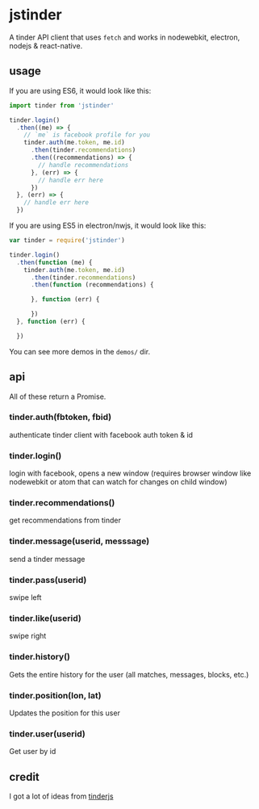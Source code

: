 # jstinder

A tinder API client that uses `fetch` and works in nodewebkit, electron, nodejs & react-native.

## usage

If you are using ES6, it would look like this:

```js
import tinder from 'jstinder'

tinder.login()
  .then((me) => {
    // `me` is facebook profile for you
    tinder.auth(me.token, me.id)
      .then(tinder.recommendations)
      .then((recommendations) => {
        // handle recommendations
      }, (err) => {
        // handle err here
      })
  }, (err) => {
    // handle err here
  })
```

If you are using ES5 in electron/nwjs, it would look like this:

```js
var tinder = require('jstinder')

tinder.login()
  .then(function (me) {
    tinder.auth(me.token, me.id)
      .then(tinder.recommendations)
      .then(function (recommendations) {

      }, function (err) {

      })
  }, function (err) {

  })

```

You can see more demos in the `demos/` dir.

## api

All of these return a Promise.

### tinder.auth(fbtoken, fbid)
authenticate tinder client with facebook auth token & id

### tinder.login()
login with facebook, opens a new window (requires browser window like nodewebkit or atom that can watch for changes on child window)

### tinder.recommendations()
get recommendations from tinder

### tinder.message(userid, messsage)
send a tinder message

### tinder.pass(userid)
swipe left

### tinder.like(userid)
swipe right

### tinder.history()
Gets the entire history for the user (all matches, messages, blocks, etc.)

### tinder.position(lon, lat)
Updates the position for this user

### tinder.user(userid)
Get user by id

## credit

I got a lot of ideas from [tinderjs](https://github.com/alkawryk/tinderjs)
